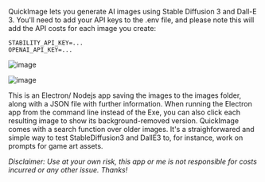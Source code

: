 QuickImage lets you generate AI images using Stable Diffusion 3 and Dall-E 3. You'll need to add your API keys to the .env file, and please note this will add the API costs for each image you create:

    STABILITY_API_KEY=...
    OPENAI_API_KEY=...

![image](https://github.com/JPhilipp/quickimage/assets/1754503/3a8e4843-4811-422b-8444-b0457732a447)

![image](https://github.com/JPhilipp/quickimage/assets/1754503/5d20992e-cacf-4ea2-9696-1fd65142c125)

This is an Electron/ Nodejs app saving the images to the images folder, along with a JSON file with further information. When running the Electron app from the command line instead of the Exe, you can also click each resulting image to show its background-removed version. QuickImage comes with a search function over older images. It's a straighforwared and simple way to test StableDiffusion3 and DallE3 to, for instance, work on prompts for game art assets.

_Disclaimer: Use at your own risk, this app or me is not responsible for costs incurred or any other issue. Thanks!_
